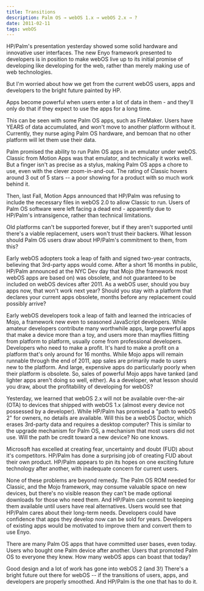 ```yaml
---
title: Transitions
description: Palm OS → webOS 1.x → webOS 2.x → ?
date: 2011-02-11
tags: webOS
---
```

HP/Palm's presentation yesterday showed some solid hardware and innovative user interfaces.  The new Enyo framework presented to developers is in position to make webOS live up to its initial promise of developing like developing for the web, rather than merely making use of web technologies.

But I'm worried about how we get from the current webOS users, apps and developers to the bright future painted by HP.

Apps become powerful when users enter a lot of data in them - and they'll only do that if they expect to use the apps for a long time.

This can be seen with some Palm OS apps, such as FileMaker.  Users have YEARS of data accumulated, and won't move to another platform without it.   Currently, they nurse aging Palm OS hardware, and bemoan that no other platform will let them use their data.

Palm promised the ability to run Palm OS apps in an emulator under webOS.  Classic from Motion Apps was that emulator, and technically it works well. But a finger isn't as precise as a stylus, making Palm OS apps a chore to use, even with the clever zoom-in-and-out.   The rating of Classic hovers around 3 out of 5 stars -- a poor showing for a product with so much work behind it.

Then, last Fall, Motion Apps announced that HP/Palm was refusing to include the necessary files in webOS 2.0 to allow Classic to run.  Users of Palm OS software were left facing a dead end - apparently due to HP/Palm's intransigence, rather than technical limitations.

Old platforms can't be supported forever, but if they aren't supported until there's a viable replacement, users won't trust their backers.   What lesson should Palm OS users draw about HP/Palm's commitment to them, from this?

Early webOS adopters took a leap of faith and signed two-year contracts, believing that 3rd-party apps would come. After a short 16 months in public, HP/Palm announced at the NYC Dev day that Mojo (the framework most webOS apps are based on) was obsolete, and not guaranteed to be included on webOS devices after 2011.  As a webOS user, should you buy apps now, that won't work next year?  Should you stay with a platform that declares your current apps obsolete, months before any replacement could possibly arrive?

Early webOS developers took a leap of faith and learned the intricacies of Mojo, a framework new even to seasoned JavaScript developers.  While amateur developers contribute many worthwhile apps, large powerful apps that make a device more than a toy, and users more than mayflies flitting from platform to platform, usually come from professional developers. Developers who need to make a profit.   It's hard to make a profit on a platform that's only around for 16 months.   While Mojo apps will remain runnable through the end of 2011, app sales are primarily made to users new to the platform.   And large, expensive apps do particularly poorly when their platform is obsolete.  So, sales of powerful Mojo apps have tanked (and lighter apps aren't doing so well, either).   As a developer, what lesson should you draw, about the profitability of developing for webOS?

Yesterday, we learned that webOS 2.x will not be available over-the-air (OTA) to devices that shipped with webOS 1.x (almost every device not possessed by a developer).  While HP/Palm has promised a "path to webOS 2" for owners, no details are available.  Will this be a webOS Doctor, which erases 3rd-party data and requires a desktop computer? This is similar to the upgrade mechanism for Palm OS, a mechanism that most users did not use.  Will the path be credit toward a new device?  No one knows.

Microsoft has excelled at creating fear, uncertainty and doubt (FUD) about it's competitors.  HP/Palm has done a surprising job of creating FUD about their own product.  HP/Palm appears to pin its hopes on one exciting future technology after another, with inadequate concern for current users.

None of these problems are beyond remedy.   The Palm OS ROM needed for Classic, and the Mojo framework, may consume valuable space on new devices, but there's no visible reason they can't be made optional downloads for those who need them. And HP/Palm can commit to keeping them available until users have real alternatives.  Users would see that HP/Palm cares about their long-term needs.  Developers could have confidence that apps they develop now can be sold for years.   Developers of existing apps would be motivated to improve them and convert them to use Enyo.

There are many Palm OS apps that have committed user bases, even today.  Users who bought one Palm device after another.  Users that promoted Palm OS to everyone they knew.  How many webOS apps can boast that today?

Good design and a lot of work has gone into webOS 2 (and 3!)  There's a bright future out there for webOS -- if the transitions of users, apps, and developers are properly smoothed.   And HP/Palm is the one that has to do it.


